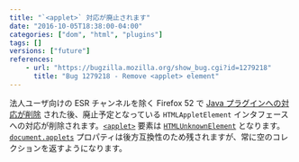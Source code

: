 ```yaml
---
title: "`<applet>` 対応が廃止されます"
date: "2016-10-05T18:38:00-04:00"
categories: ["dom", "html", "plugins"]
tags: []
versions: ["future"]
references:
    - url: "https://bugzilla.mozilla.org/show_bug.cgi?id=1279218"
      title: "Bug 1279218 - Remove <applet> element"
---
```

法人ユーザ向けの ESR チャンネルを除く Firefox 52 で [Java プラグインへの対応が削除](https://www.fxsitecompat.com/ja/docs/2016/plug-in-support-has-been-dropped-other-than-flash/) された後、廃止予定となっている `HTMLAppletElement` インタフェースへの対応が削除されます。[`<applet>`](https://developer.mozilla.org/ja/docs/Web/HTML/Element/applet) 要素は [`HTMLUnknownElement`](https://developer.mozilla.org/ja/docs/Web/API/HTMLUnknownElement) となります。[`document.applets`](https://developer.mozilla.org/ja/docs/Web/API/Document/applets) プロパティは後方互換性のため残されますが、常に空のコレクションを返すようになります。
